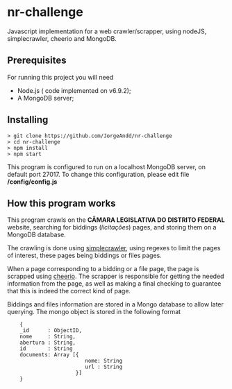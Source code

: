 # nr-challenge

Javascript implementation for a web crawler/scrapper, using nodeJS, simplecrawler, cheerio and MongoDB.

## Prerequisites
For running this project you will need
* Node.js ( code implemented on v6.9.2);
* A MongoDB server;


## Installing
```
> git clone https://github.com/JorgeAndd/nr-challenge
> cd nr-challenge
> npm install
> npm start
```

This program is configured to run on a localhost MongoDB server, on default port 27017. To change this configuration, please edit file **/config/config.js**

## How this program works

This program crawls on the **CÂMARA LEGISLATIVA DO DISTRITO FEDERAL** website, searching for biddings (*licitações*) pages, and storing them on a MongoDB database.

The crawling is done using [simplecrawler](https://github.com/cgiffard/node-simplecrawler), using regexes to limit the pages of interest, these pages being biddings or files pages. 

When a page corresponding to a bidding or a file page, the page is scrapped using [cheerio](https://github.com/cheeriojs/cheerio). The scrapper is responsible for getting the needed information from the page, as well as making a final checking to guarantee that this is indeed the correct kind of page.

Biddings and files information are stored in a Mongo database to allow later querying. 
The mongo object is stored in the following format
```
    {
    _id      : ObjectID,
    nome     : String,
    abertura : String,
    id       : String
    documents: Array [{
                         nome: String
                         url : String
                      }]
    }
```
